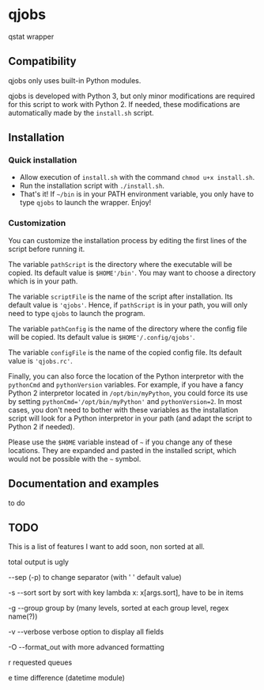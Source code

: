# qjobs

qstat wrapper

## Compatibility

qjobs only uses built-in Python modules.

qjobs is developed with Python 3, but only minor modifications are required for
this script to work with Python 2. If needed, these modifications are
automatically made by the `install.sh` script.

## Installation

### Quick installation

- Allow execution of `install.sh` with the command `chmod u+x install.sh`.
- Run the installation script with `./install.sh`.
- That's it! If `~/bin` is in your PATH environment variable, you only have to
  type `qjobs` to launch the wrapper. Enjoy!

### Customization

You can customize the installation process by editing the first lines of the
script before running it.

The variable `pathScript` is the directory where the executable will be copied.
Its default value is `$HOME'/bin'`. You may want to choose a directory which is
in your path.

The variable `scriptFile` is the name of the script after installation. Its
default value is `'qjobs'`. Hence, if `pathScript` is in your path, you will
only need to type `qjobs` to launch the program.

The variable `pathConfig` is the name of the directory where the config file
will be copied. Its default value is `$HOME'/.config/qjobs'`.

The variable `configFile` is the name of the copied config file. Its default
value is `'qjobs.rc'`.

Finally, you can also force the location of the Python interpretor with the
`pythonCmd` and `pythonVersion` variables. For example, if you have a fancy
Python 2 interpretor located in `/opt/bin/myPython`, you could force its use
by setting `pythonCmd='/opt/bin/myPython'` and `pythonVersion=2`. In most
cases, you don't need to bother with these variables as the installation script
will look for a Python interpretor in your path (and adapt the script to Python
2 if needed).

Please use the `$HOME` variable instead of `~` if you change any of these
locations.  They are expanded and pasted in the installed script, which would
not be possible with the `~` symbol.

## Documentation and examples

to do

## TODO

This is a list of features I want to add soon, non sorted at all.

total output is ugly

--sep (-p) to change separator (with '   ' default value)

-s --sort sort by sort with key lambda x: x[args.sort], have to be in items

-g --group group by (many levels, sorted at each group level, regex name(?))

-v --verbose verbose option to display all fields

-O --format\_out with more advanced formatting

r requested queues

e time difference (datetime module)
